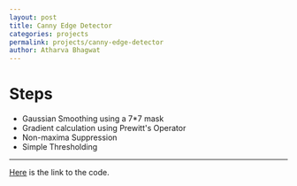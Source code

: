```yaml
---
layout: post
title: Canny Edge Detector
categories: projects
permalink: projects/canny-edge-detector
author: Atharva Bhagwat
---
```


# Steps

- Gaussian Smoothing using a 7*7 mask
- Gradient calculation using Prewitt's Operator
- Non-maxima Suppression
- Simple Thresholding

---

[Here](https://github.com/atharva-bhagwat/CSGY-6643/tree/main/canny_edge_detector) is the link to the code.
